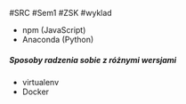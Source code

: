 #SRC #Sem1 #ZSK #wyklad 

- npm (JavaScript)
- Anaconda (Python)

##### Sposoby radzenia sobie z różnymi wersjami
- virtualenv
- Docker